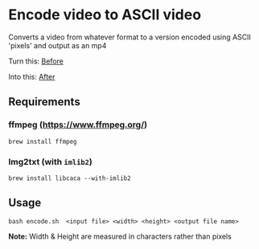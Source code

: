 # Encode video to ASCII video

Converts a video from whatever format to a version encoded using ASCII 'pixels' and output as an mp4

Turn this: [Before](https://i.imgur.com/spXNcEm.gifv)

Into this: [After](https://i.imgur.com/mP6v90t.gifv)

## Requirements

### ffmpeg (https://www.ffmpeg.org/)

`brew install ffmpeg`

### Img2txt (with `imlib2`)

`brew install libcaca --with-imlib2`

## Usage

```
bash encode.sh  <input file> <width> <height> <output file name>
```

**Note:** Width & Height are measured in characters rather than pixels
